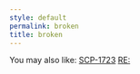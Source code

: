 ```yaml
---
style: default
permalink: broken
title: broken
---
```

You may also like:
[SCP-1723](http://scp-wiki.net/scp-1723)
[RE:](http://scp-wiki.net/this-memorandum-does-not-exist)